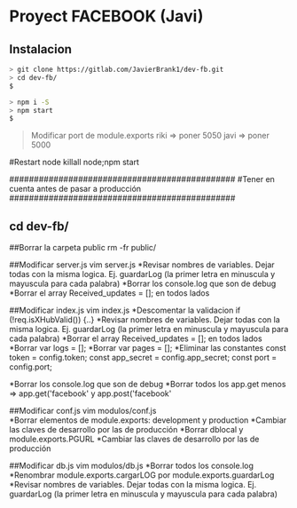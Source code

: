 
Proyect FACEBOOK (Javi)
=======================


Instalacion
-----------

```bash
> git clone https://gitlab.com/JavierBrank1/dev-fb.git
> cd dev-fb/
$
```

```bash
> npm i -S
> npm start
$
```

>Modificar port de module.exports
    riki => poner 5050
    javi => poner 5000

#Restart node
killall node;npm start

##############################################
#Tener en cuenta antes de pasar a producción
##############################################
## cd dev-fb/

##Borrar la carpeta public
	rm -fr public/

##Modificar server.js
 vim server.js
 *Revisar nombres de variables. Dejar todas con la misma logica. Ej. guardarLog (la primer letra en minuscula y mayuscula para cada palabra)
 *Borrar los console.log  que son de debug
 *Borrar el array Received_updates = []; en todos lados        

##Modificar index.js
 vim index.js
 *Descomentar la validacion if (!req.isXHubValid()) {..}
 *Revisar nombres de variables. Dejar todas con la misma logica. Ej. guardarLog (la primer letra en minuscula y mayuscula para cada palabra)
 *Borrar el array Received_updates = []; en todos lados        
 *Borrar var logs           = [];
 *Borrar var pages          = [];
 *Eliminar las constantes
   const token                     = config.token;
   const app_secret                = config.app_secret;
   const port                      = config.port;

 *Borrar los console.log  que son de debug
 *Borrar todos los app.get menos => app.get('facebook' y app.post('facebook'
         
##Modificar conf.js
 vim modulos/conf.js  
 *Borrar elementos de module.exports: development y production
 *Cambiar las claves de desarrollo por las de producción
 *Borrar dblocal y module.exports.PGURL
 *Cambiar las claves de desarrollo por las de producción

##Modificar db.js
 vim modulos/db.js
 *Borrar todos los console.log
 *Renombrar module.exports.cargarLOG por module.exports.guardarLog
 *Revisar nombres de variables. Dejar todas con la misma logica. Ej. guardarLog (la primer letra en minuscula y mayuscula para cada palabra)




